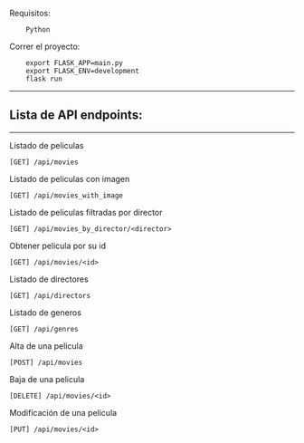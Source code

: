 Requisitos:

```
    Python
```

Correr el proyecto:

```
    export FLASK_APP=main.py
    export FLASK_ENV=development
    flask run
```
-----
## Lista de API endpoints:
-----

Listado de peliculas
```
[GET] /api/movies
```

Listado de peliculas con imagen
```
[GET] /api/movies_with_image
```

Listado de peliculas filtradas por director
```
[GET] /api/movies_by_director/<director>
```

Obtener pelicula por su id
```
[GET] /api/movies/<id>
```

Listado de directores
```
[GET] /api/directors
```

Listado de generos
```
[GET] /api/genres
```

Alta de una pelicula
```
[POST] /api/movies
```

Baja de una pelicula
```
[DELETE] /api/movies/<id>
```

Modificación de una pelicula
```
[PUT] /api/movies/<id>
```
